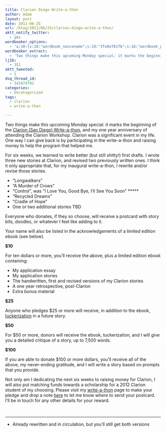 ```yaml
---
title: Clarion Diego Write-a-thon
author: Adam
layout: post
date: 2011-06-25
url: /blog/2011/06/25/clarion-diego-write-a-thon/
aktt_notify_twitter:
  - yes
wordbooker_options:
  - 'a:10:{s:18:"wordbook_noncename";s:10:"3fe8e781fb";s:18:"wordbook_page_post";s:4:"-100";s:18:"wordbook_orandpage";s:1:"2";s:23:"wordbook_default_author";s:1:"1";s:23:"wordbook_extract_length";s:3:"256";s:19:"wordbook_actionlink";s:3:"300";s:26:"wordbooker_publish_default";s:2:"on";s:18:"wordbook_attribute";s:30:"Wrote a new post on their blog";s:29:"wordbooker_status_update_text";s:35:": New blog post :  %title% - %link%";s:17:"wordbook_new_post";s:1:"1";}'
wordbooker_extract:
  - 'Two things make this upcoming Monday special: it marks the beginning of the Clarion (San Diego) Write-a-thon, and my one year anniversary of attending the Clarion Workshop. Clarion was a significant event in my life. One way I can give back is by parti ...'
ljID:
  - 351
aktt_tweeted:
  - 1
dsq_thread_id:
  - 342074792
categories:
  - Uncategorized
tags:
  - clarion
  - write-a-thon

---
```

Two things make this upcoming Monday special: it marks the beginning of the [Clarion (San Diego) Write-a-thon][1], and my one year anniversary of attending the Clarion Workshop. Clarion was a significant event in my life. One way I can give back is by participating in the write-a-thon and raising money to help the program that helped me.

For six weeks, we learned to write better (but still shitty!) first drafts. I wrote three new stories at Clarion, and revised two previously written ones. I think it only appropriate that, for my inaugural write-a-thon, I rewrite and/or revise those stories.

  * “Longwalkers”
  * “A Murder of Crows”
  * “Control”, was “I Love You, Good Bye, I’ll See You Soon” *****
  * “Recycled Dreams”
  * “Cradle of Hope”
  * One or two additional stories TBD

Everyone who donates, if they so choose, will receive a postcard with story bits, doodles, or whatever I feel like adding to it.

Your name will also be listed in the acknowledgements of a limited edition ebook (see below).

**$10**

For ten dollars or more, you’ll receive the above, plus a limited edition ebook containing:

  * My application essay
  * My application stories
  * The handwritten, first and revised versions of my Clarion stories
  * A one year retrospective, post-Clarion
  * Extra bonus material

**$25**

Anyone who pledges $25 or more will receive, in addition to the ebook, [tuckerization][2] in a future story.

**$50**

For $50 or more, donors will receive the ebook, tuckerization, and I will give you a detailed critique of a story, up to 7,500 words.

**$100**

If you are able to donate $100 or more dollars, you&#8217;ll receive all of the above, my never-ending gratitude, and I will write a story based on prompts that you provide.

Not only am I dedicating the next six weeks to raising money for Clarion, I will also put matching funds towards a scholarship for a 2012 Clarion student of my choosing. Please visit my [write-a-thon][3] page to make your pledge and drop a note [here][4] to let me know where to send your postcard. I&#8217;ll be in touch for any other details for your reward.

&nbsp;

* * *

* Already rewritten and in circulation, but you&#8217;ll still get both versions

 [1]: http://www.theclarionfoundation.org/writeathon/wrtn-home.htm
 [2]: http://en.wikipedia.org/wiki/Tuckerization
 [3]: http://www.theclarionfoundation.org/writeathon/wrtn-writerpage.php?writerID=3216
 [4]: http://www.adamisrael.com/contact/